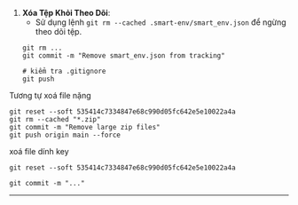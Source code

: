 
1. **Xóa Tệp Khỏi Theo Dõi**:
   - Sử dụng lệnh `git rm --cached .smart-env/smart_env.json` để ngừng theo dõi tệp.
   ```
   git rm ...
   git commit -m "Remove smart_env.json from tracking"
   
   # kiểm tra .gitignore
   git push
   ```
Tương tự xoá file nặng
```
git reset --soft 535414c7334847e68c990d05fc642e5e10022a4a
git rm --cached "*.zip"
git commit -m "Remove large zip files"
git push origin main --force

```

xoá file dính key 
```
git reset --soft 535414c7334847e68c990d05fc642e5e10022a4a

git commit -m "..."
```
---
